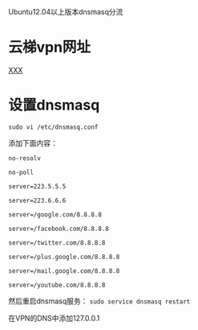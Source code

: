 Ubuntu12.04以上版本dnsmasq分流

# 云梯vpn网址
[XXX](www.ytvpn.com)

# 设置dnsmasq

`sudo vi /etc/dnsmasq.conf`

添加下面内容：

`no-resolv`

`no-poll`

`server=223.5.5.5`

`server=223.6.6.6`

`server=/google.com/8.8.8.8`

`server=/facebook.com/8.8.8.8`

`server=/twitter.com/8.8.8.8`

`server=/plus.google.com/8.8.8.8`

`server=/mail.google.com/8.8.8.8`

`server=/youtube.com/8.8.8.8`

然后重启dnsmasq服务：
`sudo service dnsmasq restart`

在VPN的DNS中添加127.0.0.1
